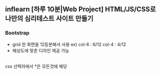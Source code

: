 ## inflearn [하루 10분|Web Project] HTML/JS/CSS로 나만의 심리테스트 사이트 만들기
### Bootstrap
* grid
한 화면을 12등분해서 사용
ex) col-6 : 6/12
col-4 : 4/12
* 해상도에 맞춘 디자인 제공 가능
<br>
css 선택자에서 *은 모든것에 해당  
